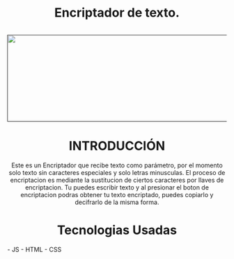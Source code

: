 <div align="center">
  <h1 align="center">
    Encriptador de texto.
    <br />
    <br />
    <a href="">
    <img src="https://github.com/wiccs/Encriptador/assets/133706096/bc054b52-0893-4c1f-9ab4-f5c5a02651e3" alt="Texto alternativo" width="1500" height="200"/>
    </a>
  </h1>
</div>

<h1 align="center">INTRODUCCIÓN</h1>

<p align= "center">Este es un Encriptador que recibe texto como parámetro, por el momento solo texto sin caracteres especiales y solo letras minusculas. El proceso de encriptacion es mediante la sustitucion de ciertos caracteres por llaves de encriptacion.
Tu puedes escribir texto y al presionar el boton de encriptacion podras obtener tu texto encriptado, puedes copiarlo y decifrarlo de la misma forma. </p>

<h1 align="center">Tecnologias Usadas</h1>
- JS
- HTML
- CSS

